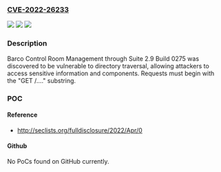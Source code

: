 ### [CVE-2022-26233](https://cve.mitre.org/cgi-bin/cvename.cgi?name=CVE-2022-26233)
![](https://img.shields.io/static/v1?label=Product&message=n%2Fa&color=blue)
![](https://img.shields.io/static/v1?label=Version&message=n%2Fa&color=blue)
![](https://img.shields.io/static/v1?label=Vulnerability&message=n%2Fa&color=brighgreen)

### Description

Barco Control Room Management through Suite 2.9 Build 0275 was discovered to be vulnerable to directory traversal, allowing attackers to access sensitive information and components. Requests must begin with the "GET /..\.." substring.

### POC

#### Reference
- http://seclists.org/fulldisclosure/2022/Apr/0

#### Github
No PoCs found on GitHub currently.

